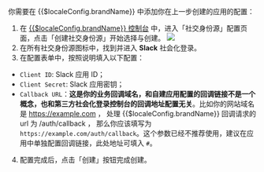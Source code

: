 <IntegrationDetailCard :title="`在 ${$localeConfig.brandName} 填入 Slack 应用配置`">

你需要在 {{$localeConfig.brandName}} 中添加你在上一步创建的应用的配置：

1. 在 [{{$localeConfig.brandName}} 控制台](https://console.authing.cn) 中，进入「社交身份源」配置页面，点击「创建社交身份源」开始选择与创建。
![](~@imagesZhCn/connections/Add-Social-Connections.png)
2. 在所有社交身份源图标中，找到并进入 **Slack** 社会化登录。
3. 在配置表单中，按照说明填入以下配置：

- `Client ID`: Slack 应用 ID；
- `Client Secret`: Slack 应用密钥；
- `Callback URL`：**这是你的业务回调域名，和自建应用配置的回调链接不是一个概念，也和第三方社会化登录控制台的回调地址配置无关**。比如你的网站域名是 https://example.com ， 处理 {{$localeConfig.brandName}} 回调请求的 url 为 /auth/callback ， 那么你应该填写为 `https://example.com/auth/callback`。这个参数已经不推荐使用，建议在应用中单独配置回调链接，此处地址可填入 `#`。


4. 配置完成后，点击「创建」按钮完成创建。

</IntegrationDetailCard>